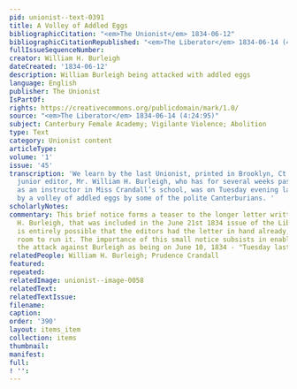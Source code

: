 ```yaml
---
pid: unionist--text-0391
title: A Volley of Addled Eggs
bibliographicCitation: "<em>The Unionist</em> 1834-06-12"
bibliographicCitationRepublished: "<em>The Liberator</em> 1834-06-14 (4:24:95)"
fullIssueSequenceNumber: 
creator: William H. Burleigh
dateCreated: '1834-06-12'
description: William Burleigh being attacked with addled eggs
language: English
publisher: The Unionist
IsPartOf: 
rights: https://creativecommons.org/publicdomain/mark/1.0/
source: "<em>The Liberator</em> 1834-06-14 (4:24:95)"
subject: Canterbury Female Academy; Vigilante Violence; Abolition
type: Text
category: Unionist content
articleType: 
volume: '1'
issue: '45'
transcription: 'We learn by the last Unionist, printed in Brooklyn, Ct., that its
  junior editor, Mr. William H. Burleigh, who has for several weeks past been engaged
  as an instructor in Miss Crandall’s school, was on Tuesday evening last saluted
  by a volley of addled eggs by some of the polite Canterburians. '
scholarlyNotes: 
commentary: This brief notice forms a teaser to the longer letter written by William
  H. Burleigh, that was included in the June 21st 1834 issue of the Liberator. It
  is entirely possible that the editors had the letter in hand already, but insufficient
  room to run it. The importance of this small notice subsists in enabling us to date
  the attack against Burleigh as being on June 10, 1834 - "Tuesday last."
relatedPeople: William H. Burleigh; Prudence Crandall
featured: 
repeated: 
relatedImage: unionist--image-0058
relatedText: 
relatedTextIssue: 
filename: 
caption: 
order: '390'
layout: items_item
collection: items
thumbnail: 
manifest: 
full: 
! '': 
---
```

